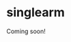 <!-- README.md is generated from README.Rmd. Please edit README.Rmd -->
singlearm
=========

Coming soon!
